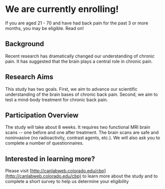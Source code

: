 # We are currently enrolling!
If you are aged 21 - 70 and have had back pain for the past 3 or more months, you may be eligible.  Read on!

## Background
Recent research has dramatically changed our understanding of chronic pain.  It has suggested that the brain plays a central role in chronic pain.

## Research Aims
This study has two goals.  First, we aim to advance our scientific understanding of the brain bases of chronic back pain.  Second, we aim to test a mind-body treatment for chronic back pain.

## Participation Overview
The study will take about 8 weeks.  It requires two functional MRI brain scans -- one before and one after treatment.  The brain scans are safe and noninvasive (no radioactivity, contrast agents, etc.).  We will also ask you to complete a number of questionnaires.  

## Interested in learning more?
Please visit [http://canlabweb.colorado.edu/cbp](http://canlabweb.colorado.edu/cbp) to learn more about the study and to complete a short survey to help us determine your eligibility
